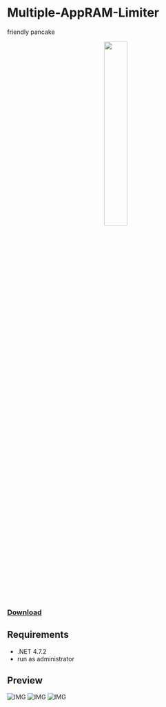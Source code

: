 # Multiple-AppRAM-Limiter
friendly pancake

<p align="center" width="100%">
    <img width="33%" src="[https://i.sstatic.net/RJj4x.png](https://cdn.linava.cloud/upload/file77.png)">
</p>

### [Download](https://cdn.linava.cloud/upload/RAMLimiter.exe)

## Requirements
- .NET 4.7.2
- run as administrator

## Preview
![IMG](https://cdn.linava.cloud/upload/file70.png)
![IMG](https://cdn.linava.cloud/upload/file71.png)
![IMG](https://cdn.linava.cloud/upload/file72.png)
